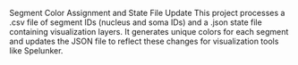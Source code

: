 Segment Color Assignment and State File Update
This project processes a .csv file of segment IDs (nucleus and soma IDs) and a .json state file containing visualization layers. It generates unique colors for each segment and updates the JSON file to reflect these changes for visualization tools like Spelunker.

